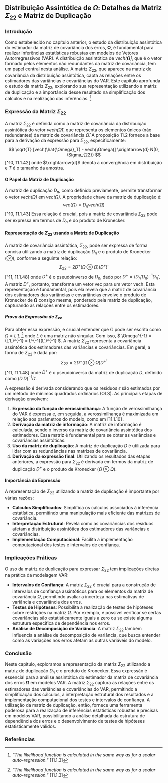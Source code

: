 ## Distribuição Assintótica de $\Omega$: Detalhes da Matriz $\Sigma_{22}$ e Matriz de Duplicação
### Introdução
Como estabelecido no capítulo anterior, o estudo da distribuição assintótica do estimador da matriz de covariância dos erros, $\mathbf{\Omega}$, é fundamental para realizar inferências estatísticas robustas em modelos de Vetores Autorregressivos (VAR). A distribuição assintótica de *vech($\mathbf{\hat{\Omega}}$)*, que é o vetor formado pelos elementos não redundantes da matriz de covariância, tem um papel central nesta análise.  A matriz $\Sigma_{22}$, que aparece na matriz de covariância da distribuição assintótica, capta as relações entre os estimadores das variâncias e covariâncias do VAR. Este capítulo aprofunda o estudo da matriz $\Sigma_{22}$, explorando sua representação utilizando a matriz de duplicação e a importância desse resultado na simplificação dos cálculos e na realização das inferências. [^3]

### Expressão da Matriz $\Sigma_{22}$
A matriz $\Sigma_{22}$ é definida como a matriz de covariância da distribuição assintótica do vetor *vech($\hat{\Omega}$)*, que representa os elementos únicos (não redundantes) da matriz de covariância $\hat{\Omega}$. A proposição 11.2 fornece a base para a derivação da expressão para $\Sigma_{22}$, especificamente:
$$ \sqrt{T} [vech(\hat{\Omega}_T) - vech(\Omega)] \xrightarrow{d} N(0, \Sigma_{22}) $$
[^10, 11.1.42]
onde $\xrightarrow{d}$ denota a convergência em distribuição e *T* é o tamanho da amostra.

#### O Papel da Matriz de Duplicação
A matriz de duplicação $D_n$, como definido previamente, permite transformar o vetor *vech($\Omega$)* em *vec($\Omega$)*. A propriedade chave da matriz de duplicação é:
$$ vec(\Omega) = D_n vech(\Omega) $$ [^10, 11.1.43]
Essa relação é crucial, pois a matriz de covariância $\Sigma_{22}$ pode ser expressa em termos de $D_n$ e do produto de Kronecker.

#### Representação de $\Sigma_{22}$ usando a Matriz de Duplicação
A matriz de covariância assintótica, $\Sigma_{22}$, pode ser expressa de forma concisa utilizando a matriz de duplicação $D_n$ e o produto de Kronecker ($\otimes$), conforme a seguinte relação:
$$ \Sigma_{22} = 2 D^+ (\Omega \otimes \Omega) (D^+)' $$
[^11, 11.1.48]
onde $D^+$ é o pseudoinverso de $D_n$, dado por $D^+ = (D_n' D_n)^{-1} D_n'$. A matriz $D^+$, portanto, transforma um vetor vec para um vetor vech.  Esta representação é fundamental, pois ela revela que a matriz de covariância dos estimadores das variâncias e covariâncias envolve o produto de Kronecker de $\mathbf{\Omega}$ consigo mesma, ponderado pela matriz de duplicação, capturando as relações entre os estimadores.

##### Prova da Expressão de Σ₂₂
Para obter essa expressão, é crucial entender que $\Omega$ pode ser escrita como $\Omega = L'L$ [^3] onde $L$ é uma matriz não singular. Com isso,  $ \Omega^{-1} = (L'L)^{-1} = L^{-1}(L')^{-1} $. A matriz $\Sigma_{22}$ representa a covariância assintótica dos estimadores das variâncias e covariâncias. Em geral, a forma  de $\Sigma_{22}$ é dada por:
$$ \Sigma_{22} = 2D^+(\Omega \otimes \Omega)D^{+'} $$
[^11, 11.1.48]
onde $D^+$ é o pseudoinverso da matriz de duplicação $D$, definido como $(D'D)^{-1}D'$.

A expressão é derivada considerando que os resíduos $\epsilon$ são estimados por um método de mínimos quadrados ordinários (OLS). As principais etapas de derivação envolvem:
1. **Expressão da função de verossimilhança**: A função de verossimilhança do VAR é expressa e, em seguida, a verossimilhança é maximizada em relação aos parâmetros do modelo, como em [11.1.10] .
2. **Derivação da matriz de informação**: A matriz de informação é calculada, sendo o inverso da matriz de covariância assintótica dos estimadores. Essa matriz é fundamental para se obter as variâncias e covariâncias assintóticas.
3. **Uso da matriz de duplicação**: A matriz de duplicação $D$ é utilizada para lidar com as redundâncias nas matrizes de covariância.
4. **Derivação da expressão final**: Utilizando os resultados das etapas anteriores, a expressão para $\Sigma_{22}$ é derivada em termos da matriz de duplicação $D^+$ e o produto de Kronecker $(\Omega \otimes \Omega)$.

#### Importância da Expressão
A representação de $\Sigma_{22}$ utilizando a matriz de duplicação é importante por várias razões:
- **Cálculos Simplificados**: Simplifica os cálculos associados à inferência estatística, permitindo uma manipulação mais eficiente das matrizes de covariância.
- **Interpretação Estrutural**: Revela como as covariâncias dos resíduos afetam a distribuição assintótica dos estimadores das variâncias e covariâncias.
- **Implementação Computacional**: Facilita a implementação computacional dos testes e intervalos de confiança.

### Implicações Práticas
O uso da matriz de duplicação para expressar $\Sigma_{22}$ tem implicações diretas na prática da modelagem VAR:
- **Intervalos de Confiança**: A matriz $\Sigma_{22}$ é crucial para a construção de intervalos de confiança assintóticos para os elementos da matriz de covariância $\Omega$, permitindo avaliar a incerteza nas estimativas de variância e covariância dos erros.
- **Testes de Hipóteses**: Possibilita a realização de testes de hipóteses sobre restrições na matriz $\Omega$. Por exemplo, é possível verificar se certas covariâncias são estatisticamente iguais a zero ou se existe alguma estrutura específica de dependência nos erros.
- **Análise de Decomposição de Variância**: A matriz $\Sigma_{22}$ também influencia a análise de decomposição de variância, que busca entender como as variações nos erros afetam as outras variáveis do modelo.

### Conclusão
Neste capítulo, exploramos a representação da matriz $\Sigma_{22}$ utilizando a matriz de duplicação $D_n$ e o produto de Kronecker. Essa expressão é essencial para a análise assintótica do estimador da matriz de covariância dos erros $\mathbf{\Omega}$ em modelos VAR. A matriz $\Sigma_{22}$ captura as relações entre os estimadores das variâncias e covariâncias do VAR, permitindo a simplificação dos cálculos, a interpretação estrutural dos resultados e a implementação computacional dos testes e intervalos de confiança.  A utilização da matriz de duplicação, então, fornece uma ferramenta poderosa para a realização de inferências estatísticas robustas e precisas em modelos VAR, possibilitando a análise detalhada da estrutura de dependência dos erros e o desenvolvimento de testes de hipóteses estatisticamente válidos.
### Referências
[^3]:  *“The likelihood function is calculated in the same way as for a scalar auto-regression."* [11.1.3]
[^10]: *“The next task is to calculate the maximum likelihood estimate of 2. Here two results from matrix calculus will prove helpful..."* [11.1.44]
[^11]:  *“A proof of this proposition is provided in Appendix 11.A to this chapter."* [11.1.35]
<!-- END -->
